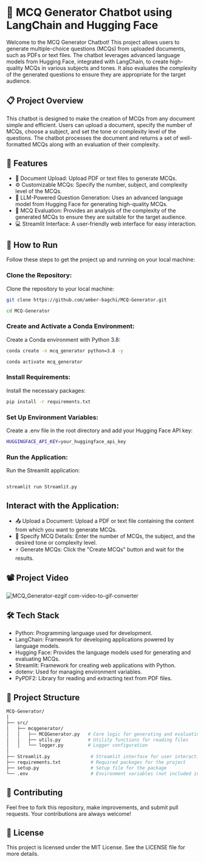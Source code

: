 # 📝 MCQ Generator Chatbot using LangChain and Hugging Face
Welcome to the MCQ Generator Chatbot! This project allows users to generate multiple-choice questions (MCQs) from uploaded documents, such as PDFs or text files. The chatbot leverages advanced language models from Hugging Face, integrated with LangChain, to create high-quality MCQs in various subjects and tones. It also evaluates the complexity of the generated questions to ensure they are appropriate for the target audience.

## 📋 Project Overview
This chatbot is designed to make the creation of MCQs from any document simple and efficient. Users can upload a document, specify the number of MCQs, choose a subject, and set the tone or complexity level of the questions. The chatbot processes the document and returns a set of well-formatted MCQs along with an evaluation of their complexity.

## 🌟 Features
- 📄 Document Upload: Upload PDF or text files to generate MCQs.
- ⚙️ Customizable MCQs: Specify the number, subject, and complexity level of the MCQs.
- 🤖 LLM-Powered Question Generation: Uses an advanced language model from Hugging Face for generating high-quality MCQs.
- 🧠 MCQ Evaluation: Provides an analysis of the complexity of the generated MCQs to ensure they are suitable for the target audience.
- 💻 Streamlit Interface: A user-friendly web interface for easy interaction.

## 🚀 How to Run
Follow these steps to get the project up and running on your local machine:

### Clone the Repository:

Clone the repository to your local machine:

```bash
git clone https://github.com/amber-bagchi/MCQ-Generator.git
```
```bash
cd MCQ-Generator
```
### Create and Activate a Conda Environment:

Create a Conda environment with Python 3.8:

```bash
conda create -n mcq_generator python=3.8 -y
```
```bash
conda activate mcq_generator
```
### Install Requirements:

Install the necessary packages:

```bash
pip install -r requirements.txt
```

### Set Up Environment Variables:

Create a .env file in the root directory and add your Hugging Face API key:

```bash
HUGGINGFACE_API_KEY=your_huggingface_api_key
```
### Run the Application:

Run the Streamlit application:

```bash

streamlit run Streamlit.py
```
## Interact with the Application:

- 📤 Upload a Document: Upload a PDF or text file containing the content from which you want to generate MCQs.
- 📝 Specify MCQ Details: Enter the number of MCQs, the subject, and the desired tone or complexity level.
- ⚡ Generate MCQs: Click the "Create MCQs" button and wait for the results.

## 📽️ Project Video

![MCQ_Generator-ezgif com-video-to-gif-converter](https://github.com/user-attachments/assets/f3b20b3c-4406-41f4-a00b-53e6bcd9e9b4)

## 🛠 Tech Stack
- Python: Programming language used for development.
- LangChain: Framework for developing applications powered by language models.
- Hugging Face: Provides the language models used for generating and evaluating MCQs.
- Streamlit: Framework for creating web applications with Python.
- dotenv: Used for managing environment variables.
- PyPDF2: Library for reading and extracting text from PDF files.

## 📂 Project Structure
```bash
MCQ-Generator/
│
├── src/
│   ├── mcqgenerator/
│   │   ├── MCQGenerator.py   # Core logic for generating and evaluating MCQs
│   │   ├── utils.py          # Utility functions for reading files
│   │   └── logger.py         # Logger configuration
│
├── Streamlit.py               # Streamlit interface for user interaction
├── requirements.txt           # Required packages for the project
├── setup.py                   # Setup file for the package
└── .env                       # Environment variables (not included in the repository)
```

## 🤝 Contributing
Feel free to fork this repository, make improvements, and submit pull requests. Your contributions are always welcome!

## 📜 License
This project is licensed under the MIT License. See the LICENSE file for more details.

